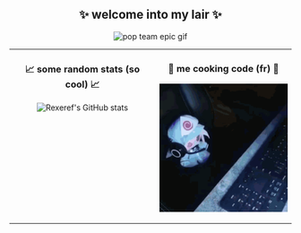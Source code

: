 <h2 align="center">✨ welcome into my lair ✨</h2>
<p align="center">
    <img width="300" src="Immagini/yuuka.gif" alt="pop team epic gif"/>
</p>

<table align="center">
    <tr>
        <td valign="top">
            <h3 align="center">📈 some random stats (so cool) 📈</h3>
            <p align="center">
                <img src="https://github-readme-stats.vercel.app/api?username=Rexeref&show_icons=true&hide_border=true&hide_rank=true&theme=merko" alt="Rexeref's GitHub stats"/>
            </p>
        </td>
        <td valign="top">
            <h3 align="center">🎂 me cooking code (fr) 🎂</h3>
            <p align="center">
                <img width="250" src="Immagini/yuyuko.gif" alt="pop team epic gif"/>
            </p>
        </td>
    </tr>
</table>
